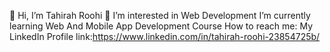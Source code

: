  👋 Hi, I’m Tahirah Roohi
 👀 I’m interested in Web Development
 I’m currently learning Web And Mobile App Development Course
 How to reach me:
 My LinkedIn Profile link:https://www.linkedin.com/in/tahirah-roohi-23854725b/
 

<!---
TahirahRoohi271/TahirahRoohi271 is a ✨ special ✨ repository because its `README.md` (this file) appears on your GitHub profile.
You can click the Preview link to take a look at your changes.
--->
